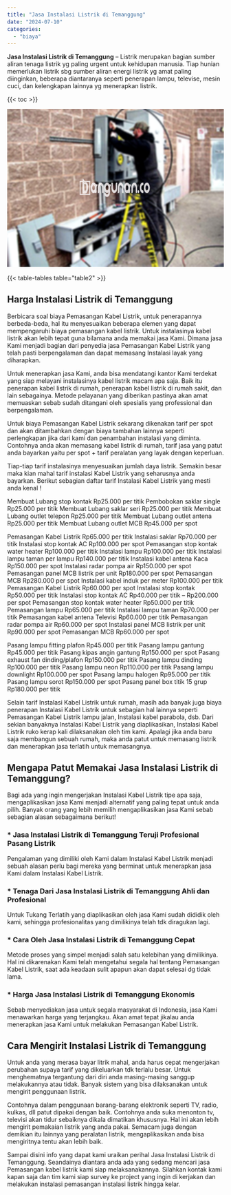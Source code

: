 ```yaml
---
title: "Jasa Instalasi Listrik di Temanggung"
date: "2024-07-10"
categories: 
  - "biaya"
---
```


**Jasa Instalasi Listrik di Temanggung** – Listrik merupakan bagian sumber aliran tenaga listrik yg paling urgent untuk kehidupan manusia. Tiap hunian memerlukan listrik sbg sumber aliran energi listrik yg amat paling diinginkan, beberapa diantaranya seperti penerapan lampu, televise, mesin cuci, dan kelengkapan lainnya yg menerapkan listrik.

{{< toc >}}

![Jasa Instalasi Listrik di Temanggung](/images/instalasi-listrik-murah01.png)

{{< table-tables table="table2" >}}

## Harga Instalasi Listrik di Temanggung

Berbicara soal biaya Pemasangan Kabel Listrik, untuk penerapannya berbeda-beda, hal itu menyesuaikan beberapa elemen yang dapat mempengaruhi biaya pemasangan kabel listrik. Untuk instalasinya kabel listrik akan lebih tepat guna bilamana anda memakai jasa Kami. Dimana jasa Kami menjadi bagian dari penyedia jasa Pemasangan Kabel Listrik yang telah pasti berpengalaman dan dapat memasang Instalasi layak yang diharapkan.

Untuk menerapkan jasa Kami, anda bisa mendatangi kantor Kami terdekat yang siap melayani instalasinya kabel listrik macam apa saja. Baik itu penerapan kabel listrik di rumah, penerapan kabel listrik di rumah sakit, dan lain sebagainya. Metode pelayanan yang diberikan pastinya akan amat memuaskan sebab sudah ditangani oleh spesialis yang professional dan berpengalaman.

Untuk biaya Pemasangan Kabel Listrik sekarang dikenakan tarif per spot dan akan ditambahkan dengan biaya tambahan lainnya seperti perlengkapan jika dari kami dan penambahan instalasi yang diminta. Contohnya anda akan memasang kabel listrik di rumah, tarif jasa yang patut anda bayarkan yaitu per spot + tarif peralatan yang layak dengan keperluan.

Tiap-tiap tarif instalasinya menyesuaikan jumlah daya listrik. Semakin besar maka kian mahal tarif instalasi Kabel Listrik yang seharusnya anda bayarkan. Berikut sebagian daftar tarif Instalasi Kabel Listrik yang mesti anda kenal !

Membuat Lubang stop kontak Rp25.000 per titik Pembobokan saklar single Rp25.000 per titik Membuat Lubang saklar seri Rp25.000 per titik Membuat Lubang outlet telepon Rp25.000 per titik Membuat Lubang outlet antena Rp25.000 per titik Membuat Lubang outlet MCB Rp45.000 per spot

Pemasangan Kabel Listrik Rp65.000 per titik Instalasi saklar Rp70.000 per titik Instalasi stop kontak AC Rp100.000 per spot Pemasangan stop kontak water heater Rp100.000 per titik Instalasi lampu Rp100.000 per titik Instalasi lampu taman per lampu Rp140.000 per titik Instalasi kabel antena Kaca Rp150.000 per spot Instalasi radar pompa air Rp150.000 per spot Pemasangan panel MCB listrik per unit Rp180.000 per spot Pemasangan MCB Rp280.000 per spot Instalasi kabel induk per meter Rp100.000 per titik Pemasangan Kabel Listrik Rp60.000 per spot Instalasi stop kontak Rp50.000 per titik Instalasi stop kontak AC Rp40.000 per titik – Rp200.000 per spot Pemasangan stop kontak water heater Rp50.000 per titik Pemasangan lampu Rp65.000 per titik Instalasi lampu taman Rp70.000 per titik Pemasangan kabel antena Televisi Rp60.000 per titik Pemasangan radar pompa air Rp60.000 per spot Instalasi panel MCB listrik per unit Rp90.000 per spot Pemasangan MCB Rp60.000 per spot

Pasang lampu fitting plafon Rp45.000 per titik Pasang lampu gantung Rp45.000 per titik Pasang kipas angin gantung Rp150.000 per spot Pasang exhaust fan dinding/plafon Rp150.000 per titik Pasang lampu dinding Rp100.000 per titik Pasang lampu neon Rp110.000 per titik Pasang lampu downlight Rp100.000 per spot Pasang lampu halogen Rp95.000 per titik Pasang lampu sorot Rp150.000 per spot Pasang panel box titik 15 grup Rp180.000 per titik

Selain tarif Instalasi Kabel Listrik untuk rumah, masih ada banyak juga biaya penerapan Instalasi Kabel Listrik untuk sebagian hal lainnya seperti Pemasangan Kabel Listrik lampu jalan, Instalasi kabel parabola, dsb. Dari sekian banyaknya Instalasi Kabel Listrik yang diaplikasikan, Instalasi Kabel Listrik ruko kerap kali dilaksanakan oleh tim kami. Apalagi jika anda baru saja membangun sebuah rumah, maka anda patut untuk memasang listrik dan menerapkan jasa terlatih untuk memasangnya.

## Mengapa Patut Memakai Jasa Instalasi Listrik di Temanggung?

Bagi ada yang ingin mengerjakan Instalasi Kabel Listrik tipe apa saja, mengaplikasikan jasa Kami menjadi alternatif yang paling tepat untuk anda pilih. Banyak orang yang lebih memilih mengaplikasikan jasa Kami sebab sebagian alasan sebagaimana berikut!

### \* Jasa Instalasi Listrik di Temanggung Teruji Profesional Pasang Listrik

Pengalaman yang dimiliki oleh Kami dalam Instalasi Kabel Listrik menjadi sebuah alasan perlu bagi mereka yang berminat untuk menerapkan jasa Kami dalam Instalasi Kabel Listrik.

### \* Tenaga Dari Jasa Instalasi Listrik di Temanggung Ahli dan Profesional

Untuk Tukang Terlatih yang diaplikasikan oleh jasa Kami sudah dididik oleh kami, sehingga profesionalitas yang dimilikinya telah tdk diragukan lagi.

### \* Cara Oleh Jasa Instalasi Listrik di Temanggung Cepat

Metode proses yang simpel menjadi salah satu kelebihan yang dimilikinya. Hal ini dikarenakan Kami telah mengetahui segala hal tentang Pemasangan Kabel Listrik, saat ada keadaan sulit apapun akan dapat selesai dg tidak lama.

### \* Harga Jasa Instalasi Listrik di Temanggung Ekonomis

Sebab menyediakan jasa untuk segala masyarakat di Indonesia, jasa Kami menawarkan harga yang terjangkau. Akan amat tepat jikalau anda menerapkan jasa Kami untuk melakukan Pemasangan Kabel Listrik.

## Cara Mengirit Instalasi Listrik di Temanggung


Untuk anda yang merasa bayar litrik mahal, anda harus cepat mengerjakan perubahan supaya tarif yang dikeluarkan tdk terlalu besar. Untuk menghematnya tergantung dari diri anda masing-masing sanggup melakukannya atau tidak. Banyak sistem yang bisa dilaksanakan untuk mengirit penggunaan listrik.

Contohnya dalam penggunaan barang-barang elektronik seperti TV, radio, kulkas, dll patut dipakai dengan baik. Contohnya anda suka menonton tv, televisi akan tidur sebaiknya dikala dimatikan khususnya. Hal ini akan lebih mengirit pemakaian listrik yang anda pakai. Semacam juga dengan demikian itu lainnya yang peralatan listrik, mengaplikasikan anda bisa mengiritnya tentu akan lebih baik.

Sampai disini info yang dapat kami uraikan perihal Jasa Instalasi Listrik di Temanggung. Seandainya diantara anda ada yang sedang mencari jasa Pemasangan kabel listrik kami siap melaksanakannya. Silahkan kontak kami kapan saja dan tim kami siap survey ke project yang ingin di kerjakan dan melakukan instalasi pemasangan instalasi listrik hingga kelar.
